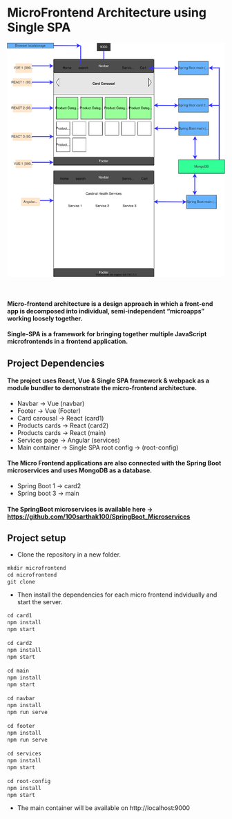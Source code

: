 # MicroFrontend Architecture using Single SPA

![alt text](/GithubImages/architecture.svg)

&nbsp;

#### **Micro-frontend** architecture is a design approach in which a front-end app is decomposed into individual, semi-independent “microapps” working loosely together. 
#### **Single-SPA** is a framework for bringing together multiple JavaScript microfrontends in a frontend application.
 
## Project Dependencies 
#### The project uses React, Vue & Single SPA framework & webpack as a module bundler to demonstrate the micro-frontend architecture.
- Navbar -> Vue (navbar)
- Footer -> Vue (Footer)
- Card carousal -> React (card1)
- Products cards -> React (card2)
- Products cards -> React (main)
- Services page -> Angular (services)
- Main container -> Single SPA root config -> (root-config)

#### The Micro Frontend applications are also connected with the Spring Boot microservices and uses MongoDB as a database.
- Spring Boot 1 -> card2
- Spring boot 3 -> main

#### The SpringBoot microservices is available here -> https://github.com/100sarthak100/SpringBoot_Microservices

## Project setup
- Clone the repository in a new folder.
```
mkdir microfrontend
cd microfrontend
git clone 
```
- Then install the dependencies for each micro frontend indvidually and start the server.
```
cd card1
npm install
npm start 

cd card2
npm install
npm start

cd main
npm install
npm start

cd navbar
npm install
npm run serve

cd footer
npm install
npm run serve

cd services
npm install
npm start

cd root-config
npm install
npm start
```
- The main container will be available on http://localhost:9000

